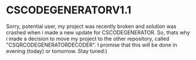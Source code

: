 # CSCODEGENERATORV1.1
Sorry, potential user, my project was recently broken and solution was crashed when i made a new update for CSCODEGENERATOR. So, thats why i made a decision to move my project to the other repository, called "CSQRCODEGENERATORDECODER". I promise that this will be done in evening (today) or tomorrow. Stay tuned:) 

